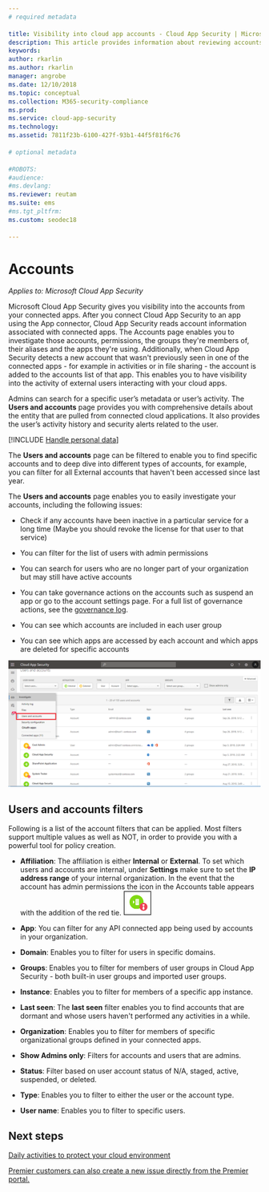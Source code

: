 ```yaml
---
# required metadata

title: Visibility into cloud app accounts - Cloud App Security | Microsoft Docs
description: This article provides information about reviewing accounts from your connected apps. 
keywords:
author: rkarlin
ms.author: rkarlin
manager: angrobe
ms.date: 12/10/2018
ms.topic: conceptual
ms.collection: M365-security-compliance
ms.prod:
ms.service: cloud-app-security
ms.technology:
ms.assetid: 7811f23b-6100-427f-93b1-44f5f81f6c76

# optional metadata

#ROBOTS:
#audience:
#ms.devlang:
ms.reviewer: reutam
ms.suite: ems
#ms.tgt_pltfrm:
ms.custom: seodec18

---
```

# Accounts

*Applies to: Microsoft Cloud App Security*

Microsoft Cloud App Security gives you visibility into the accounts from your connected apps. After you connect Cloud App Security to an app using the App connector, Cloud App Security reads account information associated with connected apps. The Accounts page enables you to investigate those accounts, permissions, the groups they're members of, their aliases and the apps they're using. Additionally, when Cloud App Security detects a new account that wasn't previously seen in one of the connected apps - for example in activities or in file sharing - the account is added to the accounts list of that app. This enables you to have visibility into the activity of external users interacting with your cloud apps.

Admins can search for a specific user’s metadata or user’s activity. The **Users and accounts** page provides you with comprehensive details about the entity that are pulled from connected cloud applications. It also provides the user’s activity history and security alerts related to the user.

[!INCLUDE [Handle personal data](../includes/gdpr-intro-sentence.md)]


The **Users and accounts** page can be filtered to enable you to find specific accounts and to deep dive into different types of accounts, for example, you can filter for all External accounts that haven't been accessed since last year. 

The **Users and accounts** page enables you to easily investigate your accounts, including the following issues:  

-   Check if any accounts have been inactive in a particular service for a long time (Maybe you should revoke the license for that user to that service)  
-   You can filter for the list of users with admin permissions  

-   You can search for users who are no longer part of your organization but may still have active accounts  

-   You can take governance actions on the accounts such as suspend an app or go to the account settings page. For a full list of governance actions, see the [governance log](governance-actions.md).
    
-   You can see which accounts are included in each user group  

-   You can see which apps are accessed by each account and which apps are deleted for specific accounts
    

![accounts screen](./media/accounts-page.png)

## Users and accounts filters
Following is a list of the account filters that can be applied. Most filters support multiple values as well as NOT, in order to provide you with a powerful tool for policy creation.  
  
<!--- **Account name**: The account name is the primary alias of the user, but other identifiers from other Microsoft accounts (Office 365 and Azure Active Directory) such as proxy addresses, aliases, SID are supported and consolidated beneath the primary alias. -->

- **Affiliation**: The affiliation is either **Internal** or **External**. To set which users and accounts are internal, under **Settings** make sure to set the **IP address range** of your internal organization. In the event that the account has admin permissions the icon in the Accounts table appears with the addition of the red tie. ![accounts admin icon](./media/accounts-admin-icon.png)

- **App**: You can filter for any API connected app being used by accounts in your organization.

- **Domain**: Enables you to filter for users in specific domains.

- **Groups**: Enables you to filter for members of user groups in Cloud App Security - both built-in user groups and imported user groups.

- **Instance**: Enables you to filter for members of a specific app instance. 

- **Last seen**: The **last seen** filter enables you to find accounts that are dormant and whose users haven't performed any activities in a while.

- **Organization**: Enables you to filter for members of specific organizational groups defined in your connected apps.

- **Show Admins only**: Filters for accounts and users that are admins.

- **Status**: Filter based on user account status of N/A, staged, active, suspended, or deleted.

- **Type**: Enables you to filter to either the user or the account type.

- **User name**: Enables you to filter to specific users. 


## Next steps  
[Daily activities to protect your cloud environment](daily-activities-to-protect-your-cloud-environment.md)   

[Premier customers can also create a new issue directly from the Premier portal.](https://premier.microsoft.com/)  
  
  
